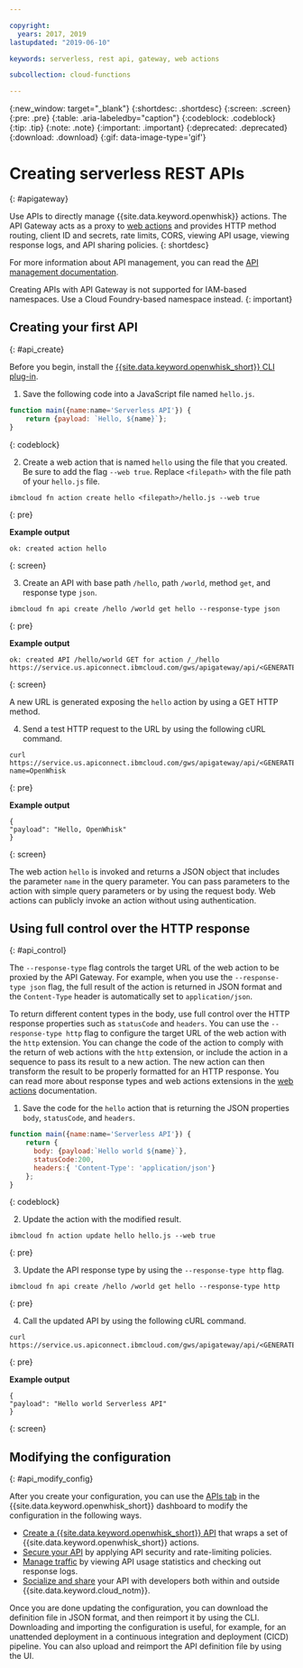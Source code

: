 ```yaml
---

copyright:
  years: 2017, 2019
lastupdated: "2019-06-10"

keywords: serverless, rest api, gateway, web actions

subcollection: cloud-functions

---
```


{:new_window: target="_blank"}
{:shortdesc: .shortdesc}
{:screen: .screen}
{:pre: .pre}
{:table: .aria-labeledby="caption"}
{:codeblock: .codeblock}
{:tip: .tip}
{:note: .note}
{:important: .important}
{:deprecated: .deprecated}
{:download: .download}
{:gif: data-image-type='gif'}


# Creating serverless REST APIs
{: #apigateway}

Use APIs to directly manage {{site.data.keyword.openwhisk}} actions. The API Gateway acts as a proxy to [web actions](/docs/openwhisk?topic=cloud-functions-actions_web) and provides HTTP method routing, client ID and secrets, rate limits, CORS, viewing API usage, viewing response logs, and API sharing policies.
{: shortdesc}

For more information about API management, you can read the [API management documentation](/docs/api-management?topic=api-management-manage_openwhisk_apis).

Creating APIs with API Gateway is not supported for IAM-based namespaces. Use a Cloud Foundry-based namespace instead.
{: important}

## Creating your first API
{: #api_create}

Before you begin, install the [{{site.data.keyword.openwhisk_short}} CLI plug-in](/docs/openwhisk?topic=cloud-functions-cli_install).

1. Save the following code into a JavaScript file named `hello.js`.
  ```javascript
  function main({name:name='Serverless API'}) {
      return {payload: `Hello, ${name}`};
  }
  ```
  {: codeblock}

2. Create a web action that is named `hello` using the file that you created. Be sure to add the flag `--web true`. Replace `<filepath>` with the file path of your `hello.js` file.
  ```
  ibmcloud fn action create hello <filepath>/hello.js --web true
  ```
  {: pre}

  **Example output**
  ```
  ok: created action hello
  ```
  {: screen}

3. Create an API with base path `/hello`, path `/world`, method `get`, and response type `json`.
  ```
  ibmcloud fn api create /hello /world get hello --response-type json
  ```
  {: pre}

  **Example output**
  ```
  ok: created API /hello/world GET for action /_/hello
  https://service.us.apiconnect.ibmcloud.com/gws/apigateway/api/<GENERATED_API_ID>/hello/world
  ```
  {: screen}

  A new URL is generated exposing the `hello` action by using a GET HTTP method.

4. Send a test HTTP request to the URL by using the following cURL command.
  ```
  curl https://service.us.apiconnect.ibmcloud.com/gws/apigateway/api/<GENERATED_API_ID>/hello/world?name=OpenWhisk
  ```
  {: pre}

  **Example output**
  ```
  {
  "payload": "Hello, OpenWhisk"
  }
  ```
  {: screen}

The web action `hello` is invoked and returns a JSON object that includes the parameter `name` in the query parameter. You can pass parameters to the action with simple query parameters or by using the request body. Web actions can publicly invoke an action without using authentication.

## Using full control over the HTTP response
{: #api_control}

The `--response-type` flag controls the target URL of the web action to be proxied by the API Gateway. For example, when you use the `--response-type json` flag, the full result of the action is returned in JSON format and the `Content-Type` header is automatically set to `application/json`.

To return different content types in the body, use full control over the HTTP response properties such as `statusCode` and `headers`. You can use the `--response-type http` flag to configure the target URL of the web action with the `http` extension. You can change the code of the action to comply with the return of web actions with the `http` extension, or include the action in a sequence to pass its result to a new action. The new action can then transform the result to be properly formatted for an HTTP response. You can read more about response types and web actions extensions in the [web actions](/docs/openwhisk?topic=cloud-functions-actions_web) documentation.

1. Save the code for the `hello` action that is returning the JSON properties `body`, `statusCode`, and `headers`.
  ```javascript
  function main({name:name='Serverless API'}) {
      return {
        body: {payload:`Hello world ${name}`},
        statusCode:200,
        headers:{ 'Content-Type': 'application/json'}
      };
  }
  ```
  {: codeblock}

2. Update the action with the modified result.
  ```
  ibmcloud fn action update hello hello.js --web true
  ```
  {: pre}

3. Update the API response type by using the `--response-type http` flag.
  ```
  ibmcloud fn api create /hello /world get hello --response-type http
  ```
  {: pre}

4. Call the updated API by using the following cURL command.
  ```
  curl https://service.us.apiconnect.ibmcloud.com/gws/apigateway/api/<GENERATED_API_ID>/hello/world
  ```
  {: pre}

  **Example output**
  ```
  {
  "payload": "Hello world Serverless API"
  }
  ```
  {: screen}

## Modifying the configuration
{: #api_modify_config}

After you create your configuration, you can use the [APIs tab](https://cloud.ibm.com/openwhisk/apimanagement) in the {{site.data.keyword.openwhisk_short}} dashboard to modify the configuration in the following ways.

* [Create a {{site.data.keyword.openwhisk_short}} API](/docs/services/api-management?topic=api-management-manage_openwhisk_apis#manage_openwhisk_apis) that wraps a set of {{site.data.keyword.openwhisk_short}} actions.
* [Secure your API](/docs/services/api-management?topic=api-management-manage_apis#settings_api_manage_apis) by applying API security and rate-limiting policies.
* [Manage traffic](/docs/services/api-management?topic=api-management-manage_apis#settings_api_manage_apis) by viewing API usage statistics and checking out response logs.
* [Socialize and share](/docs/services/api-management?topic=api-management-manage_apis#share_api_manage_apis) your API with developers both within and outside {{site.data.keyword.cloud_notm}}.

Once you are done updating the configuration, you can download the definition file in JSON format, and then reimport it by using the CLI. Downloading and importing the configuration is useful, for example, for an unattended deployment in a continuous integration and deployment (CICD) pipeline. You can also upload and reimport the API definition file by using the UI.

